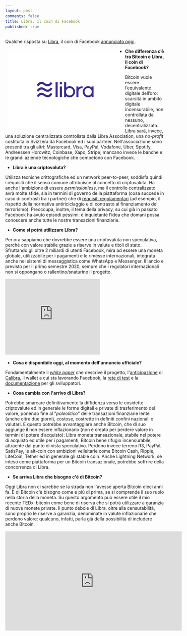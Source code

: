 ```yaml
---
layout: post
comments: false
title: Libra, il coin di Facebook
published: true
---
```


Qualche risposta su [Libra](https://libra.org),
il coin di Facebook
[annunciato oggi](https://libra.org/en-US/wp-content/uploads/sites/23/2019/06/IntroducingLibra_en_US.pdf).

<img src="/images/2019-06-18-libra.png" alt="Libra, il coin di Facebook" height="240" align="left" hspace="10" vspace="10" />

* **Che differenza c’è tra Bitcoin e Libra, il coin di Facebook?**

Bitcoin vuole essere l’equivalente digitale dell’oro:
scarsità in ambito digitale incensurabile,
non controllata da nessuno, decentralizzata.
Libra sarà, invece, una soluzione centralizzata
controllata dalla Libra Association,
una *no-profit* costituita in Svizzera
da Facebook ed i suoi partner. Nell'associazione
sono presenti tra gli altri:
Mastercard, Visa, PayPal, Vodafone, Uber, Spotify,
Andreessen Horowitz, Coinbase, Xapo, Stripe;
mancano invece le banche e le grandi aziende tecnologiche
che competono con Facebook.

* **Libra è una criptovaluta?**

Utilizza tecniche crittografiche ed
un network peer-to-peer,
soddisfa quindi i requisiti che il
senso comune attribuisce al concetto
di criptovaluta. Ha anche l'ambizione
di essere *permissionless*,
ma il controllo centralizzato
avrà molte sfide, sia in termini di
governo della piattaforma
(cosa succede in caso di contrasti tra i partner) che di
[requisiti regolamentari](https://libra.org/en-US/compliance-consumer-protection)
(ad esempio, il rispetto della normativa antiriciclaggio
e di contrasto al finanziamento del terrorismo).
Preoccupa, inoltre, il tema della privacy, su cui già in passato
Facebook ha avuto episodi pessimi: è inquietante l’idea che domani
possa conoscere anche tutte le nostre transazioni finanziarie.

* **Come si potrà utilizzare Libra?**

Per ora sappiamo che dovrebbe essere
una criptovaluta non speculativa,
perché con valore stabile grazie a
riserve in valute e titoli di stato.
Sfruttando gli oltre 2 miliardi di
utenti Facebook, mira ad essere una
moneta globale, utilizzabile per i
pagamenti e le rimesse internazionali,
integrata anche nei sistemi di
messaggistica come WhatsApp e
Messenger. Il lancio è previsto per
il primo semestre 2020, sempre che i
regolatori internazionali non si
oppongano o rallentino/snaturino il
progetto.

<iframe height="240" src="https://youtube.com/embed/nSUgmSc_SRs" frameborder="0" allow="accelerometer; autoplay; encrypted-media; gyroscope; picture-in-picture" allowfullscreen></iframe>

* **Cosa è disponibile oggi, al momento dell'annuncio ufficiale?**

Fondamentalmente il
[*white paper*](https://libra.org/en-US/white-paper/)
che descrive il progetto,
l'[anticipazione](https://about.fb.com/news/2019/06/coming-in-2020-calibra/)
di [Calibra](calibra.com/), il wallet a cui sta lavorando Facebook,
la [rete di test](developers.https://libra.org/)
e la [documentazione](developers.https://libra.org/docs/welcome-to-libra)
per gli sviluppatori.

* **Cosa cambia con l'arrivo di Libra?**

Potrebbe smarcare definitivamente la
diffidenza verso le cosidette
criptovalute ed in generale le forme
digitali e private di trasferimento
del valore, ponendo fine al
"*paleolitico*" delle transazioni
finanziarie lente (anche oltre due
giorni), costose, costrette in
definiti confini nazionali o valutari.
E questo potrebbe avvantaggiare anche
Bitcoin, che di suo aggiunge il non
essere inflazionario (non è creato
per perdere valore in termini di
potere d’acquisto): Libra moneta
transazionale, stabile nel potere di
acquisto ed utile per i pagamenti,
Bitcoin bene rifugio incensurabile,
attraente dal punto di vista
speculativo.
Perdono invece terreno R3, PayPal,
SatisPay, le alt-coin con ambizioni
velleitarie come Bitcoin Cash, Ripple,
LiteCoin, Tether ed in generale
gli stable coin.
Anche Lightning Network, se inteso come piattaforma
per un Bitcoin transazionale,
potrebbe soffrire della concorrenza di Libra.

* **Se arriva Libra che bisogno c'è di Bitcoin?**

Oggi Libra non ci sarebbe se la
strada non l'avesse aperta Bitcoin
dieci anni fa.
E di Bitcoin c'è bisogno come e più
di prima, se si comprende il suo
ruolo nella storia della moneta.
Su questo argomento può essere utile il mio recente TEDx:
bitcoin come bene di riserva che si potrà utilizzare
a garanzia di nuove monete private.
Il punto debole di Libra, oltre alla censurabilità,
sono proprio le riserve a garanzia,
denominate in valute inflazionarie che perdono valore:
qualcuno, infatti, parla già della possibilità
di includere anche Bitcoin.

<iframe width="560" height="315" src="https://youtube.com/embed/3XRF9erlMmU" frameborder="0" allow="accelerometer; autoplay; encrypted-media; gyroscope; picture-in-picture" allowfullscreen></iframe>
